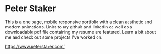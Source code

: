 # Peter Staker
This is a one page, mobile responsive portfolio with a clean aesthetic and modern animations.
Links to my github and linkedin as well as a downloadable pdf file containing my resume are featured. 
Learn a bit about me and check out some projects I've worked on.

https://www.peterstaker.com/

